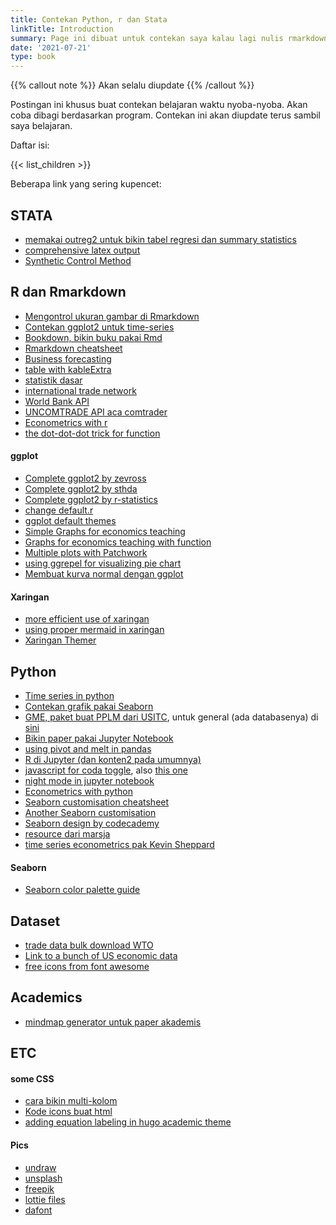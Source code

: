 ```yaml
---
title: Contekan Python, r dan Stata
linkTitle: Introduction
summary: Page ini dibuat untuk contekan saya kalau lagi nulis rmarkdown, jupyter notebook atau Stata do file. Mungkin nyelip GEMPACK juga sedikit.
date: '2021-07-21'
type: book
---
```


{{% callout note %}} Akan selalu diupdate {{% /callout %}}

Postingan ini khusus buat contekan belajaran waktu nyoba-nyoba. Akan coba dibagi berdasarkan program. Contekan ini akan diupdate terus sambil saya belajaran.

Daftar isi:

{{< list_children >}}

Beberapa link yang sering kupencet:

## STATA
- [memakai outreg2 untuk bikin tabel regresi dan summary statistics](https://www.princeton.edu/~otorres/Outreg2.pdf)
- [comprehensive latex output](https://lukestein.github.io/stata-latex-workflows/)
- [Synthetic Control Method](https://web.stanford.edu/~jhain/synthpage.html)

## R dan Rmarkdown
- [Mengontrol ukuran gambar di Rmarkdown](http://zevross.com/blog/2017/06/19/tips-and-tricks-for-working-with-images-and-figures-in-r-markdown-documents/)
- [Contekan ggplot2 untuk time-series](https://www.r-graph-gallery.com/279-plotting-time-series-with-ggplot2.html)
- [Bookdown, bikin buku pakai Rmd](https://bookdown.org/yihui/bookdown/)
- [Rmarkdown cheatsheet](https://blog.rstudio.com/2014/08/01/the-r-markdown-cheat-sheet/)
- [Business forecasting](https://otexts.com/fpp2/judgmental.html)
- [table with kableExtra](http://haozhu233.github.io/kableExtra/awesome_table_in_html.html#Installation)
- [statistik dasar](https://uc-r.github.io/)
- [international trade network](https://github.com/MatthewSmith430/ITNr)
- [World Bank API](https://blogs.worldbank.org/opendata/accessing-world-bank-data-apis-python-r-ruby-stata)
- [UNCOMTRADE API aca comtrader](https://cran.r-project.org/web/packages/comtradr/vignettes/comtradr-vignette.html)
- [Econometrics with r](http://www.urfie.net/)
- [the dot-dot-dot trick for function](https://twitter.com/rappa753/status/1604506800048377858?s=20)


#### ggplot
- [Complete ggplot2 by zevross](http://zevross.com/blog/2014/08/04/beautiful-plotting-in-r-a-ggplot2-cheatsheet-3/)
- [Complete ggplot2 by sthda](http://www.sthda.com/english/articles/32-r-graphics-essentials/125-ggplot-cheat-sheet-for-great-customization/)
- [Complete ggplot2 by r-statistics](http://r-statistics.co/Complete-Ggplot2-Tutorial-Part2-Customizing-Theme-With-R-Code.html)
- [change default.r](https://stackoverflow.com/questions/35158708/how-to-set-default-template-for-new-r-files-in-rstudio)
- [ggplot default themes](https://ggplot2.tidyverse.org/reference/ggtheme.html)
- [Simple Graphs for economics teaching](https://r-coder.com/economics-charts-r/)
- [Graphs for economics teaching with function](https://eric.netlify.app/2017/09/19/plotting-consumer-and-producer-surpluses-in-ggplot2/)
- [Multiple plots with Patchwork](https://patchwork.data-imaginist.com/articles/guides/annotation.html#styling-the-patchwork-1)
- [using ggrepel for visualizing pie chart](https://r-charts.com/part-whole/pie-chart-labels-outside-ggplot2/)
- [Membuat kurva normal dengan ggplot](https://t-redactyl.io/blog/2016/03/creating-plots-in-r-using-ggplot2-part-9-function-plots.html)
  
#### Xaringan
- [more efficient use of xaringan](https://www.r-bloggers.com/2019/04/tips-to-reduce-the-complexity-of-slide-making-with-xaringan/)
- [using proper mermaid in xaringan](https://github.com/yihui/xaringan/issues/144)
- [Xaringan Themer](https://cran.r-project.org/web/packages/xaringanthemer/vignettes/xaringanthemer.html)

## Python
- [Time series in python](https://jakevdp.github.io/PythonDataScienceHandbook/03.11-working-with-time-series.html)
- [Contekan grafik pakai Seaborn](https://seaborn.pydata.org/tutorial.html)
- [GME, paket buat PPLM dari USITC](https://www.usitc.gov/data/gravity/gme.htm), untuk general (ada databasenya) di [sini](https://www.usitc.gov/data/gravity/index.htm)
- [Bikin paper pakai Jupyter Notebook](https://sylvaindeville.net/2015/07/17/writing-academic-papers-in-plain-text-with-markdown-and-jupyter-notebook/)
- [using pivot and melt in pandas](https://stackoverflow.com/questions/22127569/opposite-of-melt-in-python-pandas)
- [R di Jupyter (dan konten2 pada umumnya)](https://datatofish.com/r-jupyter-notebook/)
- [javascript for coda toggle](http://blog.nextgenetics.net/?e=102), also [this one](https://chris-said.io/2016/02/13/how-to-make-polished-jupyter-presentations-with-optional-code-visibility/)
- [night mode in jupyter notebook](https://medium.com/@rbmsingh/making-jupyter-dark-mode-great-5adaedd814db)
- [Econometrics with python](http://www.upfie.net/)
- [Seaborn customisation cheatsheet](https://towardsdatascience.com/all-the-ways-you-can-customize-your-charts-and-graphs-in-seaborn-9be90fa6f5b5)
- [Another Seaborn customisation](https://elitedatascience.com/python-seaborn-tutorial)
- [Seaborn design by codecademy](https://www.codecademy.com/articles/seaborn-design-i)
- [resource dari marsja](https://www.marsja.se/links/)
- [time series econometrics pak Kevin Sheppard](https://www.kevinsheppard.com/teaching/python/companion-course/)

#### Seaborn
- [Seaborn color palette guide](https://medium.com/@morganjonesartist/color-guide-to-seaborn-palettes-da849406d44f)

## Dataset
- [trade data bulk download WTO](https://www.wto.org/english/res_e/statis_e/trade_datasets_e.htm)
- [Link to a bunch of US economic data](http://cameron.econ.ucdavis.edu/e102/data.html)
- [free icons from font awesome](https://fontawesome.com/icons?m=free)

## Academics
- [mindmap generator untuk paper akademis](https://www.connectedpapers.com/)

## ETC

#### some CSS

- [cara bikin multi-kolom](https://stackoverflow.com/questions/31753897/2-column-section-in-r-markdown)
- [Kode icons buat html](https://html-css-js.com/html/character-codes/icons/)
- [adding equation labeling in hugo academic theme](https://krisna.netlify.app/post/mathjax/)

#### Pics
- [undraw](https://undraw.co/)
- [unsplash](https://unsplash.com/)
- [freepik](https://www.freepik.com/)
- [lottie files](https://lottiefiles.com/)
- [dafont](https://www.dafont.com/)